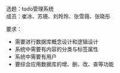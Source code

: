 选题：todo管理系统  
成员：崔冰、苏珊、刘玲玲、张雪薇、张晓彤

要求：  
- 需要进行数据库概念设计和逻辑设计  
- 系统中需要有内容的分类与标签属性  
- 系统中需要有用户  
- 要综合应用数据库的增、删、改、查等功能  
